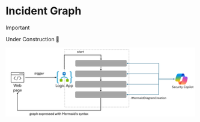 # Incident Graph

> [!IMPORTANT]  
> Under Construction 🧰

<div align="center">
  <img src="https://github.com/mariocuomo/Experimenting-With-Security-Copilot/blob/main/img/MermaidDiagram/high-level-schema.png" width="800"> </img>
</div>
